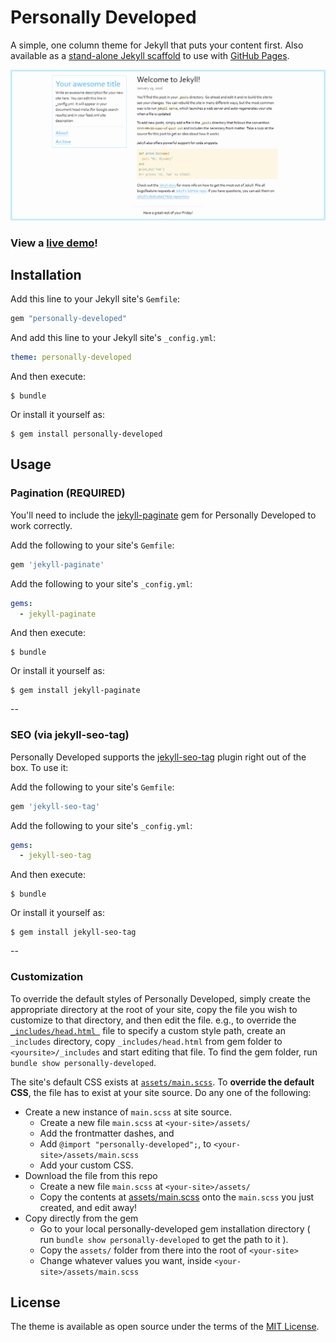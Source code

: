 # Personally Developed

A simple, one column theme for Jekyll that puts your content first. Also
available as a [stand-alone
Jekyll scaffold](https://github.com/jonathanpike/personally-developed) to use with [GitHub Pages](https://pages.github.com/).

![theme preview](/screenshot.png)

### View a [live demo](https://jonathanpike.net/personally-developed/)!

## Installation

Add this line to your Jekyll site's `Gemfile`:

```ruby
gem "personally-developed"
```

And add this line to your Jekyll site's `_config.yml`:

```yaml
theme: personally-developed
```

And then execute:

```
$ bundle
```

Or install it yourself as:

```
$ gem install personally-developed
```

## Usage

### Pagination (REQUIRED)

You'll need to include the [jekyll-paginate](https://github.com/jekyll/jekyll-paginate) gem for Personally Developed to work correctly. 

Add the following to your site's `Gemfile`:

```ruby
gem 'jekyll-paginate'
```

Add the following to your site's `_config.yml`:

```yml
gems:
  - jekyll-paginate
```

And then execute:

```
$ bundle
```

Or install it yourself as:

```
$ gem install jekyll-paginate
```

--

### SEO (via jekyll-seo-tag)

Personally Developed supports the [jekyll-seo-tag](https://github.com/jekyll/jekyll-seo-tag) plugin right out of the box.  To use it:

Add the following to your site's `Gemfile`:

```ruby
gem 'jekyll-seo-tag'
```

Add the following to your site's `_config.yml`:

```yml
gems:
  - jekyll-seo-tag
```

And then execute:

```
$ bundle
```

Or install it yourself as:

```
$ gem install jekyll-seo-tag
```

--

### Customization

To override the default styles of Personally Developed, simply create the appropriate directory at the root of your site, copy the file you wish to customize to that directory, and then edit the file.
e.g., to override the [`_includes/head.html `](_includes/head.html) file to specify a custom style path, create an `_includes` directory, copy `_includes/head.html` from gem folder to `<yoursite>/_includes` and start editing that file. To find the gem folder, run `bundle show personally-developed`.

The site's default CSS exists at [`assets/main.scss`](assets/main.scss). To **override the default CSS**, the file has to exist at your site source. Do any one of the following:
- Create a new instance of `main.scss` at site source.
  - Create a new file `main.scss` at `<your-site>/assets/`
  - Add the frontmatter dashes, and
  - Add `@import "personally-developed";`, to `<your-site>/assets/main.scss`
  - Add your custom CSS.
- Download the file from this repo
  - Create  a new file `main.scss` at `<your-site>/assets/`
  - Copy the contents at [assets/main.scss](assets/main.scss) onto the `main.scss` you just created, and edit away!
- Copy directly from the gem
  - Go to your local personally-developed gem installation directory ( run `bundle show personally-developed` to get the path to it ).
  - Copy the `assets/` folder from there into the root of `<your-site>`
  - Change whatever values you want, inside `<your-site>/assets/main.scss`

## License

The theme is available as open source under the terms of the [MIT License](https://opensource.org/licenses/MIT).

